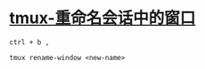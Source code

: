 
# [tmux-重命名会话中的窗口](../index/tmux.md#tmux-重命名会话中的窗口)

```
ctrl + b ,

tmux rename-window <new-name>
```

